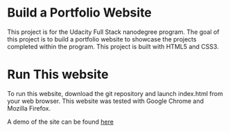 # Build a Portfolio Website
This project is for the Udacity Full Stack nanodegree program. The goal of this project is to build a portfolio website to showcase the projects completed within the program. This project is built with HTML5 and CSS3.

# Run This website

To run this website, download the git repository and launch index.html from your web browser. This website was tested with Google Chrome and Mozilla Firefox.

A demo of the site can be found [here](https://kjones404.github.io/demo/portfolio_website/index.html)
